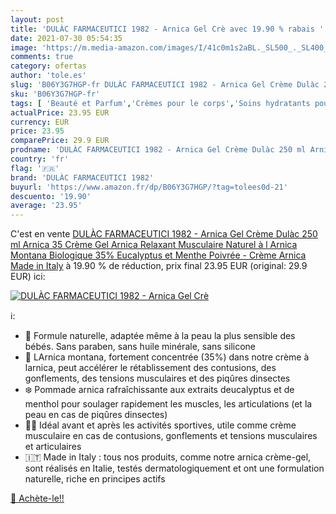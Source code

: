 ```yaml
---
layout: post
title: 'DULÀC FARMACEUTICI 1982 - Arnica Gel Crè avec 19.90 % rabais '
date: 2021-07-30 05:54:35
image: 'https://m.media-amazon.com/images/I/41c0m1s2aBL._SL500_._SL400_.jpg'
comments: true
category: ofertas
author: 'tole.es'
slug: 'B06Y3G7HGP-fr DULÀC FARMACEUTICI 1982 - Arnica Gel Crème Dulàc 250 ml...'
sku: 'B06Y3G7HGP-fr'
tags: [ 'Beauté et Parfum','Crèmes pour le corps','Soins hydratants pour le corps','Soins pour la peau','Soins pour le corps','dulàc farmaceutici 1982', ]
actualPrice: 23.95 EUR
currency: EUR
price: 23.95
comparePrice: 29.9 EUR
prodname: 'DULÀC FARMACEUTICI 1982 - Arnica Gel Crème Dulàc 250 ml Arnica 35  Crème Gel Arnica Relaxant Musculaire Naturel à l Arnica Montana Biologique  35%   Eucalyptus et Menthe Poivrée - Crème Arnica Made in Italy'
country: 'fr'
flag: '🇫🇷'
brand: 'DULÀC FARMACEUTICI 1982'
buyurl: 'https://www.amazon.fr/dp/B06Y3G7HGP/?tag=tolees0d-21'
descuento: '19.90'
average: '23.95'
---
```


C'est en vente [DULÀC FARMACEUTICI 1982 - Arnica Gel Crème Dulàc 250 ml Arnica 35  Crème Gel Arnica Relaxant Musculaire Naturel à l Arnica Montana Biologique  35%   Eucalyptus et Menthe Poivrée - Crème Arnica Made in Italy](https://www.amazon.fr/dp/B06Y3G7HGP/?tag=tolees0d-21)  à  19.90 % de réduction, prix final  23.95 EUR (original: 29.9 EUR) ici:

[![DULÀC FARMACEUTICI 1982 - Arnica Gel Crè](https://m.media-amazon.com/images/I/41c0m1s2aBL._SL500_._SL400_.jpg)](https://www.amazon.fr/dp/B06Y3G7HGP/?tag=tolees0d-21)

ℹ️:

- 🍃 Formule naturelle, adaptée même à la peau la plus sensible des bébés. Sans paraben, sans huile minérale, sans silicone
- 🌼 LArnica montana, fortement concentrée (35%) dans notre crème à larnica, peut accélérer le rétablissement des contusions, des gonflements, des tensions musculaires et des piqûres dinsectes
- ❄️ Pommade arnica rafraîchissante aux extraits deucalyptus et de menthol pour soulager rapidement les muscles, les articulations (et la peau en cas de piqûres dinsectes)
- 🏃🏃 Idéal avant et après les activités sportives, utile comme crème musculaire en cas de contusions, gonflements et tensions musculaires et articulaires
- 🇮🇹 Made in Italy : tous nos produits, comme notre arnica crème-gel, sont réalisés en Italie, testés dermatologiquement et ont une formulation naturelle, riche en principes actifs

[🛒 Achète-le!!](https://www.amazon.fr/dp/B06Y3G7HGP/?tag=tolees0d-21)
